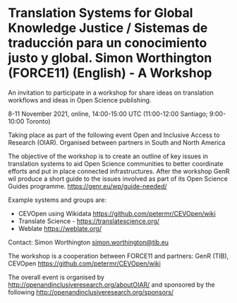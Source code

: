 # Translation Systems for Global Knowledge Justice / Sistemas de traducción para un conocimiento justo y global. Simon Worthington (FORCE11) (English) - A Workshop

An invitation to participate in a workshop for share ideas on translation workflows and ideas in Open Science publishing.

8-11 November 2021, online, 14:00-15:00 UTC (11:00-12:00 Santiago; 9:00-10:00 Toronto)

Taking place as part of the following event Open and Inclusive Access to Research (OIAR). Organised between partners in South and North America

The objective of the workshop is to create an outline of key issues in translation systems to aid Open Science communities to better coordinate efforts and put in place connected infrastructures. After the workshop GenR wil produce a short guide to the issues involved as part of its Open Science Guides programme. https://genr.eu/wp/guide-needed/

Example systems and groups are: 

   - CEVOpen using Wikidata https://github.com/petermr/CEVOpen/wiki
   - Translate Science - https://translatescience.org/
   - Weblate https://weblate.org/ 

Contact: Simon Worthington simon.worthington@tib.eu

The workshop is a cooperation between FORCE11 and partners: GenR (TIB), CEVOpen https://github.com/petermr/CEVOpen/wiki

The overall event is organised by http://openandinclusiveresearch.org/aboutOIAR/ and sponsored by the following http://openandinclusiveresearch.org/sponsors/ 
